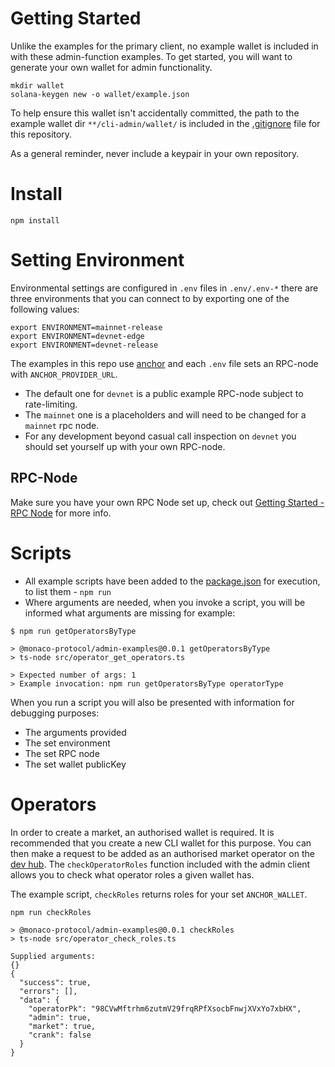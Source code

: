 # Getting Started

Unlike the examples for the primary client, no example wallet is included in with these admin-function examples. To get started, you will want to generate your own wallet for admin functionality.

```
mkdir wallet
solana-keygen new -o wallet/example.json
```

To help ensure this wallet isn't accidentally committed, the path to the example wallet dir `**/cli-admin/wallet/` is included in the [.gitignore](../../.gitignore) file for this repository.

As a general reminder, never include a keypair in your own repository.

# Install

```
npm install
```

# Setting Environment

Environmental settings are configured in `.env` files in `.env/.env-*` there are three environments that you can connect to by exporting one of the following values:

```
export ENVIRONMENT=mainnet-release
export ENVIRONMENT=devnet-edge
export ENVIRONMENT=devnet-release
```

The examples in this repo use [anchor](https://github.com/coral-xyz/anchor) and each `.env` file sets an RPC-node with `ANCHOR_PROVIDER_URL`.

- The default one for `devnet` is a public example RPC-node subject to rate-limiting.
- The `mainnet` one is a placeholders and will need to be changed for a `mainnet` rpc node.
- For any development beyond casual call inspection on `devnet` you should set yourself up with your own RPC-node.

## RPC-Node

Make sure you have your own RPC Node set up, check out [Getting Started - RPC Node](../README.md#getting-started---rpc-node) for more info.

# Scripts

- All example scripts have been added to the [package.json](package.json) for execution, to list them - `npm run`
- Where arguments are needed, when you invoke a script, you will be informed what arguments are missing for example:

```
$ npm run getOperatorsByType

> @monaco-protocol/admin-examples@0.0.1 getOperatorsByType
> ts-node src/operator_get_operators.ts

> Expected number of args: 1
> Example invocation: npm run getOperatorsByType operatorType
```

When you run a script you will also be presented with information for debugging purposes:

- The arguments provided
- The set environment
- The set RPC node
- The set wallet publicKey

# Operators

In order to create a market, an authorised wallet is required. It is recommended that you create a new CLI wallet for this purpose. You can then make a request to be added as an authorised market operator on the [dev hub](https://github.com/MonacoProtocol/sdk/discussions). The `checkOperatorRoles` function included with the admin client allows you to check what operator roles a given wallet has.

The example script, `checkRoles` returns roles for your set `ANCHOR_WALLET`.

```
npm run checkRoles

> @monaco-protocol/admin-examples@0.0.1 checkRoles
> ts-node src/operator_check_roles.ts

Supplied arguments:
{}
{
  "success": true,
  "errors": [],
  "data": {
    "operatorPk": "98CVwMftrhm6zutmV29frqRPfXsocbFnwjXVxYo7xbHX",
    "admin": true,
    "market": true,
    "crank": false
  }
}
```
